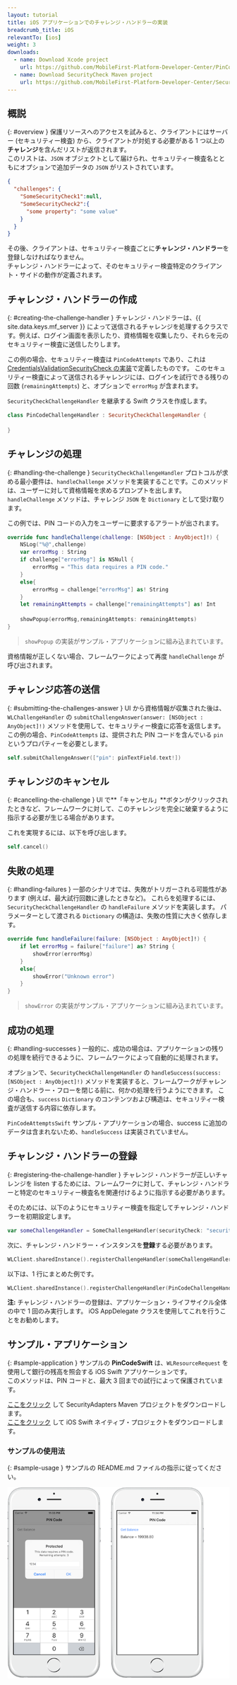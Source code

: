 ```yaml
---
layout: tutorial
title: iOS アプリケーションでのチャレンジ・ハンドラーの実装
breadcrumb_title: iOS
relevantTo: [ios]
weight: 3
downloads:
  - name: Download Xcode project
    url: https://github.com/MobileFirst-Platform-Developer-Center/PinCodeSwift/tree/release80
  - name: Download SecurityCheck Maven project
    url: https://github.com/MobileFirst-Platform-Developer-Center/SecurityCheckAdapters/tree/release80
---
```

<!-- NLS_CHARSET=UTF-8 -->
## 概説
{: #overview }
保護リソースへのアクセスを試みると、クライアントにはサーバー (セキュリティー検査) から、クライアントが対処する必要がある 1 つ以上の**チャレンジ**を含んだリストが返信されます。  
このリストは、`JSON` オブジェクトとして届けられ、セキュリティー検査名とともにオプションで追加データの `JSON` がリストされています。

```json
{
  "challenges": {
    "SomeSecurityCheck1":null,
    "SomeSecurityCheck2":{
      "some property": "some value"
    }
  }
}
```

その後、クライアントは、セキュリティー検査ごとに**チャレンジ・ハンドラー**を登録しなければなりません。  
チャレンジ・ハンドラーによって、そのセキュリティー検査特定のクライアント・サイドの動作が定義されます。

## チャレンジ・ハンドラーの作成
{: #creating-the-challenge-handler }
チャレンジ・ハンドラーは、{{ site.data.keys.mf_server }} によって送信されるチャレンジを処理するクラスです。例えば、ログイン画面を表示したり、資格情報を収集したり、それらを元のセキュリティー検査に送信したりします。

この例の場合、セキュリティー検査は `PinCodeAttempts` であり、これは [CredentialsValidationSecurityCheck の実装](../security-check)で定義したものです。 このセキュリティー検査によって送信されるチャレンジには、ログインを試行できる残りの回数 (`remainingAttempts`) と、オプションで `errorMsg` が含まれます。

`SecurityCheckChallengeHandler` を継承する Swift クラスを作成します。

```swift
class PinCodeChallengeHandler : SecurityCheckChallengeHandler {

}
```

## チャレンジの処理
{: #handling-the-challenge }
`SecurityCheckChallengeHandler` プロトコルが求める最小要件は、`handleChallenge` メソッドを実装することです。このメソッドは、ユーザーに対して資格情報を求めるプロンプトを出します。 `handleChallenge` メソッドは、チャレンジ `JSON` を `Dictionary` として受け取ります。

この例では、PIN コードの入力をユーザーに要求するアラートが出されます。

```swift
override func handleChallenge(challenge: [NSObject : AnyObject]!) {
    NSLog("%@",challenge)
    var errorMsg : String
    if challenge["errorMsg"] is NSNull {
        errorMsg = "This data requires a PIN code."
    }
    else{
        errorMsg = challenge["errorMsg"] as! String
    }
    let remainingAttempts = challenge["remainingAttempts"] as! Int

    showPopup(errorMsg,remainingAttempts: remainingAttempts)
}
```

> `showPopup` の実装がサンプル・アプリケーションに組み込まれています。

資格情報が正しくない場合、フレームワークによって再度 `handleChallenge` が呼び出されます。

## チャレンジ応答の送信
{: #submitting-the-challenges-answer }
UI から資格情報が収集された後は、`WLChallengeHandler` の `submitChallengeAnswer(answer: [NSObject : AnyObject]!)` メソッドを使用して、セキュリティー検査に応答を返信します。 この例の場合、`PinCodeAttempts` は、提供された PIN コードを含んでいる `pin` というプロパティーを必要とします。

```swift
self.submitChallengeAnswer(["pin": pinTextField.text!])
```

## チャレンジのキャンセル
{: #cancelling-the-challenge }
UI で**「キャンセル」**ボタンがクリックされたときなど、フレームワークに対して、このチャレンジを完全に破棄するように指示する必要が生じる場合があります。

これを実現するには、以下を呼び出します。

```swift
self.cancel()
```

## 失敗の処理
{: #handling-failures }
一部のシナリオでは、失敗がトリガーされる可能性があります (例えば、最大試行回数に達したときなど)。 これらを処理するには、`SecurityCheckChallengeHandler` の `handleFailure` メソッドを実装します。
パラメーターとして渡される `Dictionary` の構造は、失敗の性質に大きく依存します。

```swift
override func handleFailure(failure: [NSObject : AnyObject]!) {
    if let errorMsg = failure["failure"] as? String {
        showError(errorMsg)
    }
    else{
        showError("Unknown error")
    }
}
```

> `showError` の実装がサンプル・アプリケーションに組み込まれています。

## 成功の処理
{: #handling-successes }
一般的に、成功の場合は、アプリケーションの残りの処理を続行できるように、フレームワークによって自動的に処理されます。

オプションで、`SecurityCheckChallengeHandler` の `handleSuccess(success: [NSObject : AnyObject]!)` メソッドを実装すると、フレームワークがチャレンジ・ハンドラー・フローを閉じる前に、何かの処理を行うようにできます。 この場合も、`success` `Dictionary` のコンテンツおよび構造は、セキュリティー検査が送信する内容に依存します。

`PinCodeAttemptsSwift` サンプル・アプリケーションの場合、success に追加のデータは含まれないため、`handleSuccess` は実装されていません。

## チャレンジ・ハンドラーの登録
{: #registering-the-challenge-handler }
チャレンジ・ハンドラーが正しいチャレンジを listen するためには、フレームワークに対して、チャレンジ・ハンドラーと特定のセキュリティー検査名を関連付けるように指示する必要があります。

そのためには、以下のようにセキュリティー検査を指定してチャレンジ・ハンドラーを初期設定します。

```swift
var someChallengeHandler = SomeChallengeHandler(securityCheck: "securityCheckName")
```

次に、チャレンジ・ハンドラー・インスタンスを**登録**する必要があります。

```swift
WLClient.sharedInstance().registerChallengeHandler(someChallengeHandler)
```

以下は、1 行にまとめた例です。

```swift
WLClient.sharedInstance().registerChallengeHandler(PinCodeChallengeHandler(securityCheck: "PinCodeAttempts"))
```

**注:** チャレンジ・ハンドラーの登録は、アプリケーション・ライフサイクル全体の中で 1 回のみ実行します。 iOS AppDelegate クラスを使用してこれを行うことをお勧めします。

## サンプル・アプリケーション
{: #sample-application }
サンプルの **PinCodeSwift** は、`WLResourceRequest` を使用して銀行の残高を照会する iOS Swift アプリケーションです。  
このメソッドは、PIN コードと、最大 3 回までの試行によって保護されています。

[ここをクリック](https://github.com/MobileFirst-Platform-Developer-Center/SecurityCheckAdapters/tree/release80) して SecurityAdapters Maven プロジェクトをダウンロードします。  
[ここをクリック](https://github.com/MobileFirst-Platform-Developer-Center/PinCodeSwift/tree/release80) して iOS Swift ネイティブ・プロジェクトをダウンロードします。

### サンプルの使用法
{: #sample-usage }
サンプルの README.md ファイルの指示に従ってください。

![サンプル・アプリケーション](sample-application.png)

